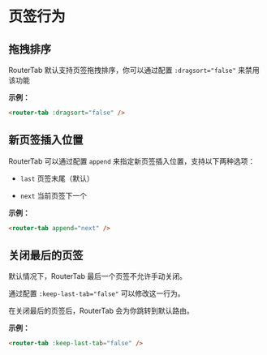 # 页签行为

## 拖拽排序

RouterTab 默认支持页签拖拽排序，你可以通过配置 `:dragsort="false"` 来禁用该功能

<doc-links api="#dragsort" demo="/dragsort/" />

**示例：**

```html
<router-tab :dragsort="false" />
```

## 新页签插入位置

RouterTab 可以通过配置 `append` 来指定新页签插入位置，支持以下两种选项：

- `last` 页签末尾（默认）

- `next` 当前页签下一个

<doc-links api="#append" demo="/append/" />

**示例：**

```html
<router-tab append="next" />
```

## 关闭最后的页签

默认情况下，RouterTab 最后一个页签不允许手动关闭。

通过配置 `:keep-last-tab="false"` 可以修改这一行为。

在关闭最后的页签后，RouterTab 会为你跳转到默认路由。

<doc-links api="#keep-last-tab" demo="/close-last-tab/" />

**示例：**

```html
<router-tab :keep-last-tab="false" />
```
